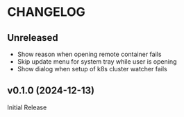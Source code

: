 # CHANGELOG

## Unreleased

- Show reason when opening remote container fails
- Skip update menu for system tray while user is opening
- Show dialog when setup of k8s cluster watcher fails

## v0.1.0 (2024-12-13)

Initial Release
